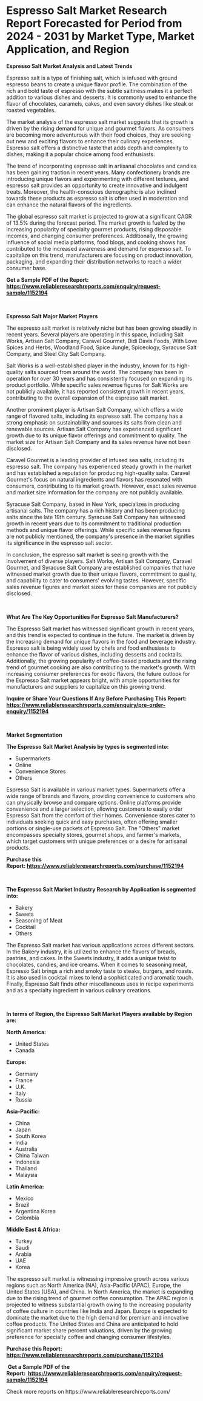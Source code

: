 <p><h1>Espresso Salt Market Research Report Forecasted for Period from 2024 -  2031 by Market Type, Market Application, and Region</h1></p><p><strong>Espresso Salt Market Analysis and Latest Trends</strong></p>
<p><p>Espresso salt is a type of finishing salt, which is infused with ground espresso beans to create a unique flavor profile. The combination of the rich and bold taste of espresso with the subtle saltiness makes it a perfect addition to various dishes and desserts. It is commonly used to enhance the flavor of chocolates, caramels, cakes, and even savory dishes like steak or roasted vegetables.</p><p>The market analysis of the espresso salt market suggests that its growth is driven by the rising demand for unique and gourmet flavors. As consumers are becoming more adventurous with their food choices, they are seeking out new and exciting flavors to enhance their culinary experiences. Espresso salt offers a distinctive taste that adds depth and complexity to dishes, making it a popular choice among food enthusiasts.</p><p>The trend of incorporating espresso salt in artisanal chocolates and candies has been gaining traction in recent years. Many confectionery brands are introducing unique flavors and experimenting with different textures, and espresso salt provides an opportunity to create innovative and indulgent treats. Moreover, the health-conscious demographic is also inclined towards these products as espresso salt is often used in moderation and can enhance the natural flavors of the ingredients.</p><p>The global espresso salt market is projected to grow at a significant CAGR of 13.5% during the forecast period. The market growth is fueled by the increasing popularity of specialty gourmet products, rising disposable incomes, and changing consumer preferences. Additionally, the growing influence of social media platforms, food blogs, and cooking shows has contributed to the increased awareness and demand for espresso salt. To capitalize on this trend, manufacturers are focusing on product innovation, packaging, and expanding their distribution networks to reach a wider consumer base.</p></p>
<p><strong>Get a Sample PDF of the Report:&nbsp; <a href="https://www.reliableresearchreports.com/enquiry/request-sample/1152194">https://www.reliableresearchreports.com/enquiry/request-sample/1152194</a></strong></p>
<p>&nbsp;</p>
<p><strong>Espresso Salt Major Market Players</strong></p>
<p><p>The espresso salt market is relatively niche but has been growing steadily in recent years. Several players are operating in this space, including Salt Works, Artisan Salt Company, Caravel Gourmet, Didi Davis Foods, With Love Spices and Herbs, Woodland Food, Spice Jungle, Spiceology, Syracuse Salt Company, and Steel City Salt Company. </p><p>Salt Works is a well-established player in the industry, known for its high-quality salts sourced from around the world. The company has been in operation for over 30 years and has consistently focused on expanding its product portfolio. While specific sales revenue figures for Salt Works are not publicly available, it has reported consistent growth in recent years, contributing to the overall expansion of the espresso salt market.</p><p>Another prominent player is Artisan Salt Company, which offers a wide range of flavored salts, including its espresso salt. The company has a strong emphasis on sustainability and sources its salts from clean and renewable sources. Artisan Salt Company has experienced significant growth due to its unique flavor offerings and commitment to quality. The market size for Artisan Salt Company and its sales revenue have not been disclosed.</p><p>Caravel Gourmet is a leading provider of infused sea salts, including its espresso salt. The company has experienced steady growth in the market and has established a reputation for producing high-quality salts. Caravel Gourmet's focus on natural ingredients and flavors has resonated with consumers, contributing to its market growth. However, exact sales revenue and market size information for the company are not publicly available.</p><p>Syracuse Salt Company, based in New York, specializes in producing artisanal salts. The company has a rich history and has been producing salts since the late 19th century. Syracuse Salt Company has witnessed growth in recent years due to its commitment to traditional production methods and unique flavor offerings. While specific sales revenue figures are not publicly mentioned, the company's presence in the market signifies its significance in the espresso salt sector.</p><p>In conclusion, the espresso salt market is seeing growth with the involvement of diverse players. Salt Works, Artisan Salt Company, Caravel Gourmet, and Syracuse Salt Company are established companies that have witnessed market growth due to their unique flavors, commitment to quality, and capability to cater to consumers' evolving tastes. However, specific sales revenue figures and market sizes for these companies are not publicly disclosed.</p></p>
<p>&nbsp;</p>
<p><strong>What Are The Key Opportunities For Espresso Salt Manufacturers?</strong></p>
<p><p>The Espresso Salt market has witnessed significant growth in recent years, and this trend is expected to continue in the future. The market is driven by the increasing demand for unique flavors in the food and beverage industry. Espresso salt is being widely used by chefs and food enthusiasts to enhance the flavor of various dishes, including desserts and cocktails. Additionally, the growing popularity of coffee-based products and the rising trend of gourmet cooking are also contributing to the market's growth. With increasing consumer preferences for exotic flavors, the future outlook for the Espresso Salt market appears bright, with ample opportunities for manufacturers and suppliers to capitalize on this growing trend.</p></p>
<p><strong>Inquire or Share Your Questions If Any Before Purchasing This Report: <a href="https://www.reliableresearchreports.com/enquiry/pre-order-enquiry/1152194">https://www.reliableresearchreports.com/enquiry/pre-order-enquiry/1152194</a></strong></p>
<p>&nbsp;</p>
<p><strong>Market Segmentation</strong></p>
<p><strong>The Espresso Salt Market Analysis by types is segmented into:</strong></p>
<p><ul><li>Supermarkets</li><li>Online</li><li>Convenience Stores</li><li>Others</li></ul></p>
<p><p>Espresso Salt is available in various market types. Supermarkets offer a wide range of brands and flavors, providing convenience to customers who can physically browse and compare options. Online platforms provide convenience and a larger selection, allowing customers to easily order Espresso Salt from the comfort of their homes. Convenience stores cater to individuals seeking quick and easy purchases, often offering smaller portions or single-use packets of Espresso Salt. The "Others" market encompasses specialty stores, gourmet shops, and farmer's markets, which target customers with unique preferences or a desire for artisanal products.</p></p>
<p><strong>Purchase this Report:&nbsp;<a href="https://www.reliableresearchreports.com/purchase/1152194">https://www.reliableresearchreports.com/purchase/1152194</a></strong></p>
<p>&nbsp;</p>
<p><strong>The Espresso Salt Market Industry Research by Application is segmented into:</strong></p>
<p><ul><li>Bakery</li><li>Sweets</li><li>Seasoning of Meat</li><li>Cocktail</li><li>Others</li></ul></p>
<p><p>The Espresso Salt market has various applications across different sectors. In the Bakery industry, it is utilized to enhance the flavors of breads, pastries, and cakes. In the Sweets industry, it adds a unique twist to chocolates, candies, and ice creams. When it comes to seasoning meat, Espresso Salt brings a rich and smoky taste to steaks, burgers, and roasts. It is also used in cocktail mixes to lend a sophisticated and aromatic touch. Finally, Espresso Salt finds other miscellaneous uses in recipe experiments and as a specialty ingredient in various culinary creations.</p></p>
<p>&nbsp;</p>
<p><strong>In terms of Region, the Espresso Salt Market Players available by Region are:</strong></p>
<p>
    <p> <strong> North America: </strong>
        <ul>
            <li>United States</li>
            <li>Canada</li>
        </ul>
        </p> 
    <p> <strong> Europe: </strong>
        <ul>
            <li>Germany</li>
            <li>France</li>
            <li>U.K.</li>
            <li>Italy</li>
            <li>Russia</li>
        </ul>
        </p> 
    <p> <strong> Asia-Pacific: </strong>
        <ul>
            <li>China</li>
            <li>Japan</li>
            <li>South Korea</li>
            <li>India</li>
            <li>Australia</li>
            <li>China Taiwan</li>
            <li>Indonesia</li>
            <li>Thailand</li>
            <li>Malaysia</li>
        </ul>
        </p> 
    <p> <strong> Latin America: </strong>
        <ul>
            <li>Mexico</li>
            <li>Brazil</li>
            <li>Argentina Korea</li>
            <li>Colombia</li>
        </ul>
        </p> 
    <p> <strong> Middle East & Africa: </strong>
        <ul>
            <li>Turkey</li>
            <li>Saudi</li>
            <li>Arabia</li>
            <li>UAE</li>
            <li>Korea</li>
        </ul>
    </p>
    </p>
<p><p>The espresso salt market is witnessing impressive growth across various regions such as North America (NA), Asia-Pacific (APAC), Europe, the United States (USA), and China. In North America, the market is expanding due to the rising trend of gourmet coffee consumption. The APAC region is projected to witness substantial growth owing to the increasing popularity of coffee culture in countries like India and Japan. Europe is expected to dominate the market due to the high demand for premium and innovative coffee products. The United States and China are anticipated to hold significant market share percent valuations, driven by the growing preference for specialty coffee and changing consumer lifestyles.</p></p>
<p><strong>Purchase this Report: <a href="https://www.reliableresearchreports.com/purchase/1152194">https://www.reliableresearchreports.com/purchase/1152194</a></strong></p>
<p>&nbsp;<strong>Get a Sample PDF of the Report:&nbsp;&nbsp;<a href="https://www.reliableresearchreports.com/enquiry/request-sample/1152194">https://www.reliableresearchreports.com/enquiry/request-sample/1152194</a></strong></p>
<p><strong></strong></p>
<p>Check more reports on https://www.reliableresearchreports.com/</p>